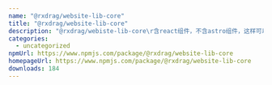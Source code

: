 ```yaml
---
name: "@rxdrag/website-lib-core"
title: "@rxdrag/website-lib-core"
description: "@rxdrag/webiste-lib-core\r含react组件，不含astro组件，这样可以在react中使用"
categories:
  - uncategorized
npmUrl: https://www.npmjs.com/package/@rxdrag/website-lib-core
homepageUrl: https://www.npmjs.com/package/@rxdrag/website-lib-core
downloads: 184
---
```

